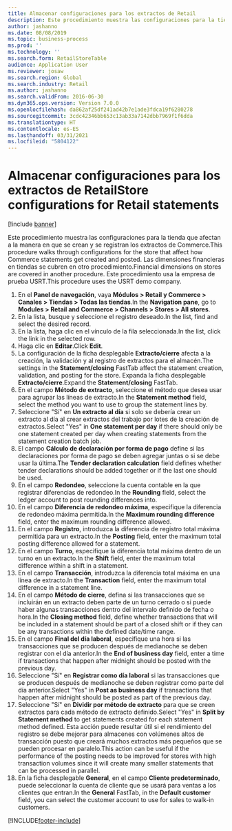 ```yaml
---
title: Almacenar configuraciones para los extractos de Retail
description: Este procedimiento muestra las configuraciones para la tienda que afectan a la manera en que se crean y se registran los extractos de Commerce.
author: jashanno
ms.date: 08/08/2019
ms.topic: business-process
ms.prod: ''
ms.technology: ''
ms.search.form: RetailStoreTable
audience: Application User
ms.reviewer: josaw
ms.search.region: Global
ms.search.industry: Retail
ms.author: jashanno
ms.search.validFrom: 2016-06-30
ms.dyn365.ops.version: Version 7.0.0
ms.openlocfilehash: da862af25df241ad42b7e1ade3fdca19f6280278
ms.sourcegitcommit: 3cdc42346bb653c13ab33a7142dbb7969f1f6dda
ms.translationtype: HT
ms.contentlocale: es-ES
ms.lasthandoff: 03/31/2021
ms.locfileid: "5804122"
---
```

# <a name="store-configurations-for-retail-statements"></a><span data-ttu-id="6d011-103">Almacenar configuraciones para los extractos de Retail</span><span class="sxs-lookup"><span data-stu-id="6d011-103">Store configurations for Retail statements</span></span>

[!include [banner](../includes/banner.md)]

<span data-ttu-id="6d011-104">Este procedimiento muestra las configuraciones para la tienda que afectan a la manera en que se crean y se registran los extractos de Commerce.</span><span class="sxs-lookup"><span data-stu-id="6d011-104">This procedure walks through configurations for the store that affect how Commerce statements get created and posted.</span></span> <span data-ttu-id="6d011-105">Las dimensiones financieras en tiendas se cubren en otro procedimiento.</span><span class="sxs-lookup"><span data-stu-id="6d011-105">Financial dimensions on stores are covered in another procedure.</span></span> <span data-ttu-id="6d011-106">Este procedimiento usa la empresa de prueba USRT.</span><span class="sxs-lookup"><span data-stu-id="6d011-106">This procedure uses the USRT demo company.</span></span>

1. <span data-ttu-id="6d011-107">En el **Panel de navegación**, vaya **Módulos > Retail y Commerce > Canales > Tiendas > Todas las tiendas**.</span><span class="sxs-lookup"><span data-stu-id="6d011-107">In the **Navigation pane**, go to **Modules > Retail and Commerce > Channels > Stores > All stores**.</span></span>
2. <span data-ttu-id="6d011-108">En la lista, busque y seleccione el registro deseado.</span><span class="sxs-lookup"><span data-stu-id="6d011-108">In the list, find and select the desired record.</span></span>
3. <span data-ttu-id="6d011-109">En la lista, haga clic en el vínculo de la fila seleccionada.</span><span class="sxs-lookup"><span data-stu-id="6d011-109">In the list, click the link in the selected row.</span></span>
4. <span data-ttu-id="6d011-110">Haga clic en **Editar**.</span><span class="sxs-lookup"><span data-stu-id="6d011-110">Click **Edit**.</span></span>
5. <span data-ttu-id="6d011-111">La configuración de la ficha desplegable **Extracto/cierre** afecta a la creación, la validación y al registro de extractos para el almacén.</span><span class="sxs-lookup"><span data-stu-id="6d011-111">The settings in the **Statement/closing** FastTab affect the statement creation, validation, and posting for the store.</span></span> <span data-ttu-id="6d011-112">Expanda la ficha desplegable **Extracto/cierre**.</span><span class="sxs-lookup"><span data-stu-id="6d011-112">Expand the **Statement/closing** FastTab.</span></span>  
6. <span data-ttu-id="6d011-113">En el campo **Método de extracto**, seleccione el método que desea usar para agrupar las líneas de extracto.</span><span class="sxs-lookup"><span data-stu-id="6d011-113">In the **Statement method** field, select the method you want to use to group the statement lines by.</span></span>  
7. <span data-ttu-id="6d011-114">Seleccione "Sí" en **Un extracto al día** si solo se debería crear un extracto al día al crear extractos del trabajo por lotes de la creación de extractos.</span><span class="sxs-lookup"><span data-stu-id="6d011-114">Select "Yes" in **One statement per day** if there should only be one statement created per day when creating statements from the statement creation batch job.</span></span>  
8. <span data-ttu-id="6d011-115">El campo **Cálculo de declaración por forma de pago** define si las declaraciones por forma de pago se deben agregar juntas o si se debe usar la última.</span><span class="sxs-lookup"><span data-stu-id="6d011-115">The **Tender declaration calculation** field defines whether tender declarations should be added together or if the last one should be used.</span></span>  
9. <span data-ttu-id="6d011-116">En el campo **Redondeo**, seleccione la cuenta contable en la que registrar diferencias de redondeo.</span><span class="sxs-lookup"><span data-stu-id="6d011-116">In the **Rounding** field, select the ledger account to post rounding differences into.</span></span>  
10. <span data-ttu-id="6d011-117">En el campo **Diferencia de redondeo máxima**, especifique la diferencia de redondeo máxima permitida.</span><span class="sxs-lookup"><span data-stu-id="6d011-117">In the **Maximum rounding difference** field, enter the maximum rounding difference allowed.</span></span>
11. <span data-ttu-id="6d011-118">En el campo **Registro**, introduzca la diferencia de registro total máxima permitida para un extracto.</span><span class="sxs-lookup"><span data-stu-id="6d011-118">In the **Posting** field, enter the maximum total posting difference allowed for a statement.</span></span>
12. <span data-ttu-id="6d011-119">En el campo **Turno**, especifique la diferencia total máxima dentro de un turno en un extracto.</span><span class="sxs-lookup"><span data-stu-id="6d011-119">In the **Shift** field, enter the maximum total difference within a shift in a statement.</span></span>  
13. <span data-ttu-id="6d011-120">En el campo **Transacción**, introduzca la diferencia total máxima en una línea de extracto.</span><span class="sxs-lookup"><span data-stu-id="6d011-120">In the **Transaction** field, enter the maximum total difference in a statement line.</span></span>  
14. <span data-ttu-id="6d011-121">En el campo **Método de cierre**, defina si las transacciones que se incluirán en un extracto deben parte de un turno cerrado o si puede haber algunas transacciones dentro del intervalo definido de fecha o hora.</span><span class="sxs-lookup"><span data-stu-id="6d011-121">In the **Closing method** field, define whether transactions that will be included in a statement should be part of a closed shift or if they can be any transactions within the defined date/time range.</span></span>  
15. <span data-ttu-id="6d011-122">En el campo **Final del día laboral**, especifique una hora si las transacciones que se producen después de medianoche se deben registrar con el día anterior.</span><span class="sxs-lookup"><span data-stu-id="6d011-122">In the **End of business day** field, enter a time if transactions that happen after midnight should be posted with the previous day.</span></span>  
16. <span data-ttu-id="6d011-123">Seleccione "Sí" en **Registrar como día laboral** si las transacciones que se producen después de medianoche se deben registrar como parte del día anterior.</span><span class="sxs-lookup"><span data-stu-id="6d011-123">Select "Yes" in **Post as business day** if transactions that happen after midnight should be posted as part of the previous day.</span></span>  
17. <span data-ttu-id="6d011-124">Seleccione "Sí" en **Dividir por método de extracto** para que se creen extractos para cada método de extracto definido.</span><span class="sxs-lookup"><span data-stu-id="6d011-124">Select "Yes" in **Split by Statement method** to get statements created for each statement method defined.</span></span> <span data-ttu-id="6d011-125">Esta acción puede resultar útil si el rendimiento del registro se debe mejorar para almacenes con volúmenes altos de transacción puesto que creará muchos extractos más pequeños que se pueden procesar en paralelo.</span><span class="sxs-lookup"><span data-stu-id="6d011-125">This action can be useful if the performance of the posting needs to be improved for stores with high transaction volumes since it will create many smaller statements that can be processed in parallel.</span></span>  
18. <span data-ttu-id="6d011-126">En la ficha desplegable **General**, en el campo **Cliente predeterminado**, puede seleccionar la cuenta de cliente que se usará para ventas a los clientes que entran.</span><span class="sxs-lookup"><span data-stu-id="6d011-126">In the **General** FastTab, in the **Default customer** field, you can select the customer account to use for sales to walk-in customers.</span></span>  



[!INCLUDE[footer-include](../../includes/footer-banner.md)]